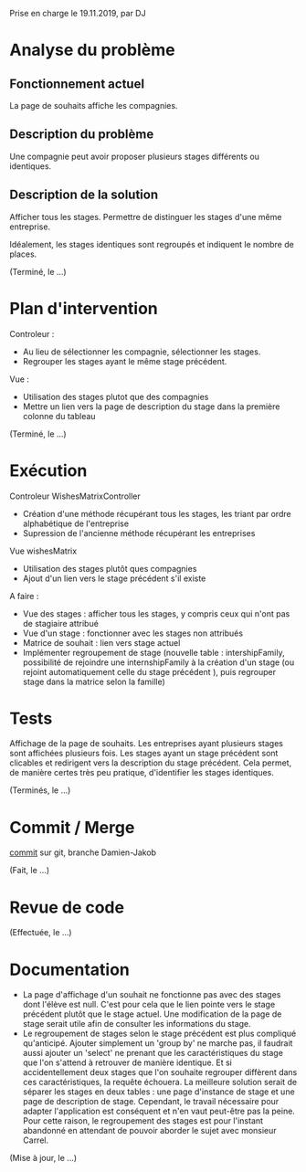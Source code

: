 Prise en charge le 19.11.2019, par DJ

# Analyse du problème

## Fonctionnement actuel

La page de souhaits affiche les compagnies.

## Description du problème

Une compagnie peut avoir proposer plusieurs stages différents ou identiques.

## Description de la solution

Afficher tous les stages. Permettre de distinguer les stages d'une même entreprise.

Idéalement, les stages identiques sont regroupés et indiquent le nombre de places.

(Terminé, le ...)

# Plan d'intervention

Controleur :
* Au lieu de sélectionner les compagnie, sélectionner les stages.
* Regrouper les stages ayant le même stage précédent.

Vue :
* Utilisation des stages plutot que des compagnies
* Mettre un lien vers la page de description du stage dans la première colonne du tableau

(Terminé, le ...)

# Exécution

Controleur WishesMatrixController
* Création d'une méthode récupérant tous les stages, les triant par ordre alphabétique de l'entreprise
* Supression de l'ancienne méthode récupérant les entreprises

Vue wishesMatrix
* Utilisation des stages plutôt ques compagnies
* Ajout d'un lien vers le stage précédent s'il existe

A faire :
* Vue des stages : afficher tous les stages, y compris ceux qui n'ont pas de stagiaire attribué
* Vue d'un stage : fonctionner avec les stages non attribués
* Matrice de souhait : lien vers stage actuel
* Implémenter regroupement de stage 
(nouvelle table : intershipFamily, possibilité de rejoindre une internshipFamily à la création d'un stage 
(ou rejoint automatiquement celle du stage précédent ), puis regrouper stage dans la matrice selon la famille)

# Tests

Affichage de la page de souhaits.
Les entreprises ayant plusieurs stages sont affichées plusieurs fois.
Les stages ayant un stage précédent sont clicables et redirigent vers la description du stage précédent.
Cela permet, de manière certes très peu pratique, d'identifier les stages identiques.

(Terminés, le ...)

# Commit / Merge

[commit](https://github.com/CPNV-ES/larasta/commit/8f5d7a13ee967a26e7684e9dece0808d95084ff3) sur git, 
branche Damien-Jakob

(Fait, le ...)

# Revue de code

(Effectuée, le ...)

# Documentation

* La page d'affichage d'un souhait ne fonctionne pas avec des stages dont l'élève est null. 
C'est pour cela que le lien pointe vers le stage précédent plutôt que le stage actuel. 
Une modification de la page de stage serait utile afin de consulter les informations du stage.
* Le regroupement de stages selon le stage précédent est plus compliqué qu'anticipé. 
Ajouter simplement un 'group by' ne marche pas, 
il faudrait aussi ajouter un 'select' ne prenant que 
les caractéristiques du stage que l'on s'attend à retrouver de manière identique.
Et si accidentellement deux stages que l'on souhaite regrouper diffèrent dans ces caractéristiques, la requête échouera.
La meilleure solution serait de séparer les stages en deux tables : 
une page d'instance de stage et une page de description de stage. 
Cependant, le travail nécessaire pour adapter l'application est conséquent et n'en vaut peut-être pas la peine. 
Pour cette raison, le regroupement des stages est pour l'instant abandonné 
en attendant de pouvoir aborder le sujet avec monsieur Carrel.

(Mise à jour, le ...)